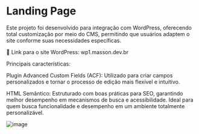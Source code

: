 # Landing Page 

Este projeto foi desenvolvido para integração com WordPress, oferecendo total customização por meio do CMS, permitindo que usuários adaptem o site conforme suas necessidades específicas.

🔗 Link para o site WordPress: wp1.masson.dev.br

Principais características:

Plugin Advanced Custom Fields (ACF): Utilizado para criar campos personalizados e tornar o processo de edição mais flexível e intuitivo.

HTML Semântico: Estruturado com boas práticas para SEO, garantindo melhor desempenho em mecanismos de busca e acessibilidade.
Ideal para quem busca funcionalidade e desempenho em um ambiente totalmente personalizável.

![image](https://github.com/user-attachments/assets/ec035f40-1742-4d61-8783-cbb87570d7eb)

